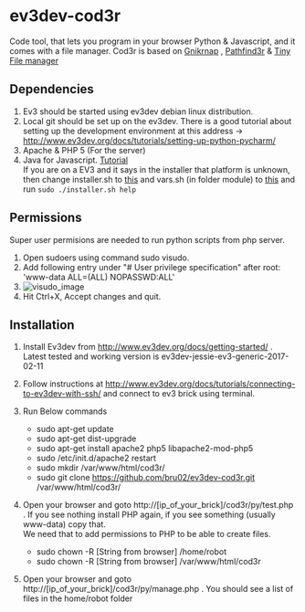 # ev3dev-cod3r
Code tool, that lets you program in your browser Python & Javascript, and it comes with a file manager.
Cod3r is  based on <a href="https://github.com/jbenech/gnikrap">Gnikrnap</a> , <a href="https://github.com/okanulas/Pathfind3r">Pathfind3r</a> & <a href="https://github.com/prasathmani/tinyfilemanager">Tiny File manager</a>
## Dependencies
1. Ev3 should be started using ev3dev debian linux distribution.
2. Local git should be set up on the ev3dev. There is a good tutorial about setting up the development environment at this address -> http://www.ev3dev.org/docs/tutorials/setting-up-python-pycharm/
3. Apache & PHP 5 (For the server)
4. Java for Javascript. <a href="https://ev3dev-lang-java.github.io/docs/support/getting_started/brick.html">Tutorial</a><br>
   If you are on a EV3 and it says in the installer that platform is unknown, then change installer.sh to <a href="./docs/install/installer.sh.txt">this</a> and vars.sh (in folder module) to <a href="./docs/install/vars.sh.txt">this</a> and run ``` sudo ./installer.sh help ```

## Permissions
Super user permisions are needed to run python scripts from php server.  

1. Open sudoers using command sudo visudo.
2. Add following entry under "# User privilege specification" after root: 'www-data ALL=(ALL) NOPASSWD:ALL'
3. ![visudo_image](https://github.com/okanulas/Pathfind3r/blob/master/images/visudo.png)
4. Hit Ctrl+X, Accept changes and quit.


## Installation

1. Install Ev3dev from http://www.ev3dev.org/docs/getting-started/ . Latest tested and working version is ev3dev-jessie-ev3-generic-2017-02-11
2. Follow instructions at http://www.ev3dev.org/docs/tutorials/connecting-to-ev3dev-with-ssh/ and connect to ev3 brick using terminal.
3. Run Below commands
	* sudo apt-get update
	* sudo apt-get dist-upgrade
	* sudo apt-get install apache2 php5 libapache2-mod-php5
	* sudo /etc/init.d/apache2 restart
	* sudo mkdir /var/www/html/cod3r/
	* sudo git clone https://github.com/bru02/ev3dev-cod3r.git /var/www/html/cod3r/
4. Open your browser and goto http://[ip_of_your_brick]/cod3r/py/test.php . If you see nothing install PHP again, if you see something (usually www-data) copy that.<br>
    We need that to add permissions to PHP to be able to create files.
	* sudo chown -R [String from browser] /home/robot
	* sudo chown -R [String from browser] /var/www/html/cod3r

5. Open your browser and goto http://[ip_of_your_brick]/cod3r/py/manage.php . You should see a list of files in the home/robot folder



